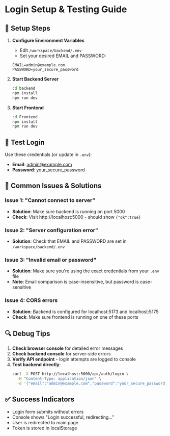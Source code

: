 # Login Setup & Testing Guide

## 🔧 Setup Steps

1. **Configure Environment Variables**
   - Edit `/workspace/backend/.env`
   - Set your desired EMAIL and PASSWORD:
   ```
   EMAIL=admin@example.com
   PASSWORD=your_secure_password
   ```

2. **Start Backend Server**
   ```bash
   cd backend
   npm install
   npm run dev
   ```

3. **Start Frontend**
   ```bash
   cd Frontend
   npm install
   npm run dev
   ```

## 🧪 Test Login

Use these credentials (or update in `.env`):
- **Email**: admin@example.com
- **Password**: your_secure_password

## 🐛 Common Issues & Solutions

### Issue 1: "Cannot connect to server"
- **Solution**: Make sure backend is running on port 5000
- **Check**: Visit http://localhost:5000 - should show `{"ok":true}`

### Issue 2: "Server configuration error"
- **Solution**: Check that EMAIL and PASSWORD are set in `/workspace/backend/.env`

### Issue 3: "Invalid email or password"
- **Solution**: Make sure you're using the exact credentials from your `.env` file
- **Note**: Email comparison is case-insensitive, but password is case-sensitive

### Issue 4: CORS errors
- **Solution**: Backend is configured for localhost:5173 and localhost:5175
- **Check**: Make sure frontend is running on one of these ports

## 🔍 Debug Tips

1. **Check browser console** for detailed error messages
2. **Check backend console** for server-side errors
3. **Verify API endpoint** - login attempts are logged to console
4. **Test backend directly**:
   ```bash
   curl -X POST http://localhost:5000/api/auth/login \
     -H "Content-Type: application/json" \
     -d '{"email":"admin@example.com","password":"your_secure_password"}'
   ```

## ✅ Success Indicators

- Login form submits without errors
- Console shows "Login successful, redirecting..."
- User is redirected to main page
- Token is stored in localStorage
